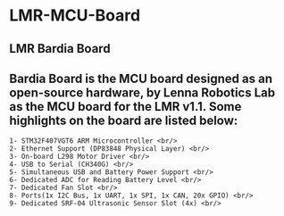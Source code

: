 # LMR-MCU-Board

## LMR Bardia Board ##

Bardia Board is the MCU board designed as an open-source hardware, by Lenna Robotics Lab as the MCU board for the LMR v1.1. Some highlights on the board are listed below:
------
	1- STM32F407VGT6 ARM Microcontroller <br/> 
	2- Ethernet Support (DP83848 Physical Layer) <br/>
	3- On-board L298 Motor Driver <br/>
	4- USB to Serial (CH340G) <br/>
	5- Simultaneous USB and Battery Power Support <br/>
	6- Dedicated ADC for Reading Battery Level <br/>
	7- Dedicated Fan Slot <br/> 
	8- Ports(1x I2C Bus, 1x UART, 1x SPI, 1x CAN, 20x GPIO) <br/>
	9- Dedicated SRF-04 Ultrasonic Sensor Slot (4x) <br/> 
